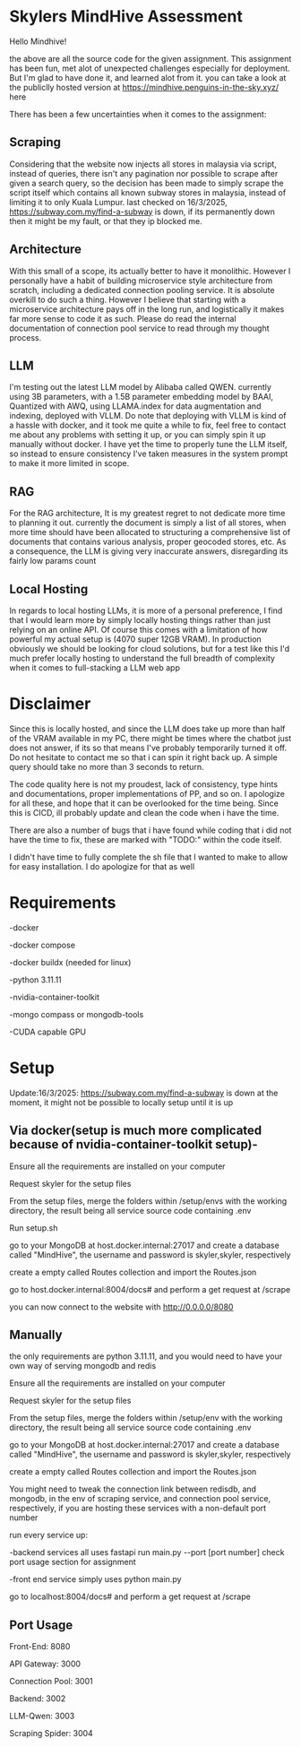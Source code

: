 # Skylers MindHive Assessment
Hello Mindhive!

the above are all the source code for the given assignment. This assignment has been fun, met alot of unexpected challenges especially for deployment. But I'm glad to have done it, and learned alot from it.
you can take a look at the publiclly hosted version at https://mindhive.penguins-in-the-sky.xyz/ here

There has been a few uncertainties when it comes to the assignment: 

## Scraping
Considering that the website now injects all stores in malaysia via script, instead of queries, there isn't any pagination nor possible to scrape after given a search query, so the decision has been made to simply scrape the script itself which contains all known subway stores in malaysia, instead of limiting it to only Kuala Lumpur. last checked on 16/3/2025, https://subway.com.my/find-a-subway is down, if its permanently down then it might be my fault, or that they ip blocked me.

## Architecture
With this small of a scope, its actually better to have it monolithic. However I personally have a habit of building microservice style architecture from scratch, including a dedicated connection pooling service. It is absolute overkill to do such a thing. However I believe that starting with a microservice architecture pays off in the long run, and 
logistically it makes far more sense to code it as such. Please do read the internal documentation of connection pool service to read through my thought process.

## LLM
I'm testing out the latest LLM model by Alibaba called QWEN. currently using 3B parameters, with a 1.5B parameter embedding model by BAAI, Quantized with AWQ, using LLAMA.index for data augmentation and indexing, deployed with VLLM. Do note that deploying with VLLM is kind of a hassle with docker, and it took me quite a while to fix, feel free to contact me about any problems with setting it up, or you can simply spin it up manually without docker. I have yet the time to properly tune the LLM itself, so instead to ensure consistency I've taken measures in the system prompt to make it more limited in scope.

## RAG
For the RAG architecture, It is my greatest regret to not dedicate more time to planning it out. currently the document is simply a list of all stores, when more time should have been allocated to structuring a comprehensive list of documents that contains various analysis, proper geocoded stores, etc. As a consequence, the LLM is giving very inaccurate answers, disregarding its fairly low params count

## Local Hosting
In regards to local hosting LLMs, it is more of a personal preference, I find that I would learn more by simply locally hosting things rather than just relying on an online API. Of course this comes with a limitation of how powerful my actual setup is (4070 super 12GB VRAM). In production obviously we should be looking for cloud solutions, but for a test like this I'd much prefer locally hosting to understand the full breadth of complexity when it comes to full-stacking a LLM web app

# Disclaimer
Since this is locally hosted, and since the LLM does take up more than half of the VRAM available in my PC, there might be times where the chatbot just does not answer, if its so that means I've probably temporarily turned it off. Do not hesitate to contact me so that i can spin it right back up. A simple query should take no more than 3 seconds to return.

The code quality here is not my proudest, lack of consistency, type hints and documentations, proper implementations of PP, and so on. I apologize for all these, and hope that it can be overlooked for the time being. Since this is CICD, ill probably update and clean the code when i have the time.

There are also a number of bugs that i have found while coding that i did not have the time to fix, these are marked with "TODO:" within the code itself.

I didn't have time to fully complete the sh file that I wanted to make to allow for easy installation. I do apologize for that as well

# Requirements
-docker

-docker compose

-docker buildx (needed for linux)

-python 3.11.11

-nvidia-container-toolkit

-mongo compass or mongodb-tools

-CUDA capable GPU

# Setup
Update:16/3/2025: https://subway.com.my/find-a-subway is down at the moment, it might not be possible to locally setup until it is up

## Via docker(setup is much more complicated because of nvidia-container-toolkit setup)-
Ensure all the requirements are installed on your computer

Request skyler for the setup files

From the setup files, merge the folders within /setup/envs with the working directory, the result being all service source code containing .env

Run setup.sh

go to your MongoDB at host.docker.internal:27017 and create a database called "MindHive", the username and password is skyler,skyler, respectively

create a empty called Routes collection and import the Routes.json

go to host.docker.internal:8004/docs# and perform a get request at /scrape

you can now connect to the website with http://0.0.0.0/8080


## Manually
the only requirements are python 3.11.11, and you would need to have your own way of serving mongodb and redis

Ensure all the requirements are installed on your computer

Request skyler for the setup files

From the setup files, merge the folders within /setup/env with the working directory, the result being all service source code containing .env

go to your MongoDB at host.docker.internal:27017 and create a database called "MindHive", the username and password is skyler,skyler, respectively

create a empty called Routes collection and import the Routes.json

You might need to tweak the connection link between redisdb, and mongodb, in the env of scraping service, and connection pool service, respectively, if you are hosting these services with a non-default port number

run every service up:

-backend services all uses fastapi run main.py --port [port number] check port usage section for assignment

-front end service simply uses python main.py

go to localhost:8004/docs# and perform a get request at /scrape


## Port Usage

Front-End: 8080

API Gateway: 3000

Connection Pool: 3001

Backend: 3002

LLM-Qwen: 3003

Scraping Spider: 3004


